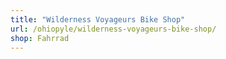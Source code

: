 ```yaml
---
title: "Wilderness Voyageurs Bike Shop"
url: /ohiopyle/wilderness-voyageurs-bike-shop/
shop: Fahrrad
---
```

